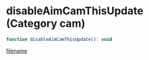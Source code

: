 # disableAimCamThisUpdate (Category cam)

```js
function disableAimCamThisUpdate(): void
```

[filename](disableAimCamThisUpdate_m.md ':include')